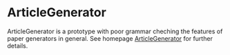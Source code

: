 # ArticleGenerator
ArticleGenerator is a prototype with poor grammar cheching the features of paper generators in general. 
See homepage <a href="niebert.gitbhub.io/ArticleGenerator">ArticleGenerator</a> for further details.
